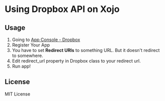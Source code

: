 # Using Dropbox API on Xojo

## Usage

1. Going to [App Console - Dropbox](https://www.dropbox.com/developers/apps)
2. Register Your App
3. You have to set **Redirect URIs** to something URL. But it doesn't redirect to somewhere.
4. Edit redirect_url property in Dropbox class to your redirect url.
5. Run app!

## License

MIT License
